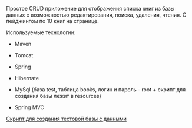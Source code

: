 Простое CRUD приложение для отображения списка книг из базы данных с возможностью редактирования, поиска, удаления, чтения. С пейджингом по 10 книг на странице. 

Используемые технологии:

  * Maven
  
  * Tomcat
  
  * Spring
  
  * Hibernate
  
  * MySql (база test, таблица books, логин и пароль - root + скрипт для создания базы лежит в resources)
  
  * Spring MVC
  
 [Скрипт для создания тестовой базы с данными](https://github.com/nevz00/crud_app/blob/master/src/main/resources/database/script.sql)
 
